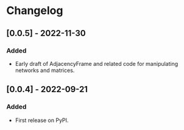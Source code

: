 # Changelog

## [0.0.5] - 2022-11-30
### Added
- Early draft of AdjacencyFrame and related code for manipulating networks and matrices.

## [0.0.4] - 2022-09-21
### Added
- First release on PyPI.
